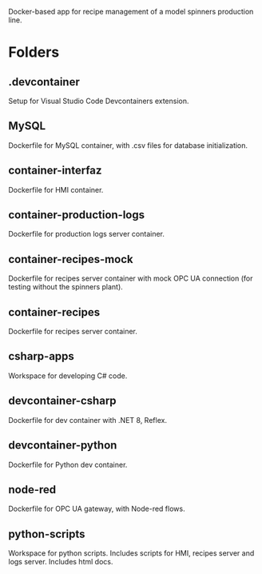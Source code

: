 Docker-based app for recipe management of a model spinners production line.

# Folders
## .devcontainer
Setup for Visual Studio Code Devcontainers extension.
## MySQL
Dockerfile for MySQL container, with .csv files for database initialization.
## container-interfaz
Dockerfile for HMI container.
## container-production-logs
Dockerfile for production logs server container.
## container-recipes-mock
Dockerfile for recipes server container with mock OPC UA connection (for testing without the spinners plant).
## container-recipes
Dockerfile for recipes server container.
## csharp-apps
Workspace for developing C# code.
## devcontainer-csharp
Dockerfile for dev container with .NET 8, Reflex.
## devcontainer-python
Dockerfile for Python dev container.
## node-red
Dockerfile for OPC UA gateway, with Node-red flows.
## python-scripts
Workspace for python scripts.
Includes scripts for HMI, recipes server and logs server.
Includes html docs.